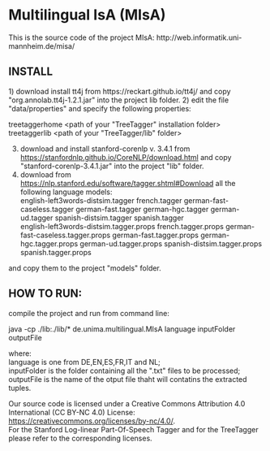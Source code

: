 <h1> Multilingual IsA (MIsA)</h1>  
This is the source code of the project MIsA:  http://web.informatik.uni-mannheim.de/misa/
<h2>INSTALL</h2>  
1) download install tt4j from https://reckart.github.io/tt4j/ and copy "org.annolab.tt4j-1.2.1.jar" into the project lib folder.
2) edit the file "data/properties" and specify the following properties:  
  
  treetaggerhome	<path of your "TreeTagger" installation folder>  
  treetaggerlib	<path of your "TreeTagger/lib" folder>  
  
3) download and install stanford-corenlp v. 3.4.1 from https://stanfordnlp.github.io/CoreNLP/download.html and copy "stanford-corenlp-3.4.1.jar" into the project "lib" folder.
4) download from https://nlp.stanford.edu/software/tagger.shtml#Download all the following language models:  
english-left3words-distsim.tagger        french.tagger        german-fast-caseless.tagger        german-fast.tagger        german-hgc.tagger        german-ud.tagger        spanish-distsim.tagger        spanish.tagger  
english-left3words-distsim.tagger.props  french.tagger.props  german-fast-caseless.tagger.props  german-fast.tagger.props  german-hgc.tagger.props  german-ud.tagger.props  spanish-distsim.tagger.props  spanish.tagger.props  
  
and copy them to the project "models" folder.

<h2>HOW TO RUN:</h2>
compile the project and run from command line:  

java -cp ./lib:./lib/* de.unima.multilingual.MIsA language inputFolder outputFile  
  
where:  
language is one from DE,EN,ES,FR,IT and NL;  
inputFolder is the folder containing all the ".txt" files to be processed;  
outputFile is the name of the otput file thaht will contatins  the extracted tuples.   
  
Our source code is licensed under a Creative Commons Attribution 4.0 International (CC BY-NC 4.0) License: https://creativecommons.org/licenses/by-nc/4.0/.  
For the Stanford Log-linear Part-Of-Speech Tagger and for the TreeTagger please refer to the corresponding licenses.  


